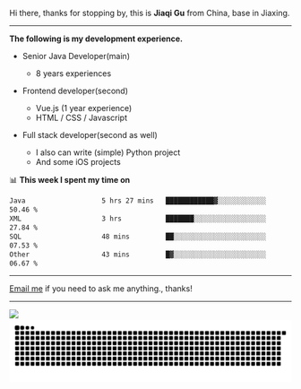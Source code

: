 Hi there, thanks for stopping by, this is **Jiaqi Gu** from China, base in Jiaxing.

---

**The following is my development experience.**

- Senior Java Developer(main)
  - 8 years experiences

- Frontend developer(second)
  - Vue.js (1 year experience)
  - HTML / CSS / Javascript
  
- Full stack developer(second as well)
  - I also can write (simple) Python project
  - And some iOS projects

📊 **This week I spent my time on**
<!--START_SECTION:waka-->

```text
Java                   5 hrs 27 mins   ████████████▓░░░░░░░░░░░░   50.46 %
XML                    3 hrs           ███████░░░░░░░░░░░░░░░░░░   27.84 %
SQL                    48 mins         ██░░░░░░░░░░░░░░░░░░░░░░░   07.53 %
Other                  43 mins         █▓░░░░░░░░░░░░░░░░░░░░░░░   06.67 %
```

<!--END_SECTION:waka-->

---

[Email me](mailto:htk2klwgr@mozmail.com?subject=Hiring_from_GitHub) if you need to ask me anything., thanks!

---

![]( https://visitor-badge.glitch.me/badge?page_id=githubgujiaqi)
![]( https://github.com/droid-Q/droid-Q/raw/output/github-contribution-grid-snake.svg#gh-dark-mode-only)
